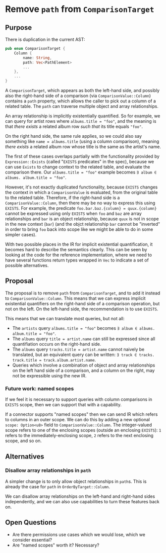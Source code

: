 # Remove `path` from `ComparisonTarget`

## Purpose

There is duplication in the current AST:

```rust
pub enum ComparisonTarget {
    Column {
        name: String,
        path: Vec<PathElement>
        ...
    },
    ...
}
```

A `ComparisonTarget`, which appears as both the left-hand side, and possibly also the right-hand side of a comparison (via `ComparisonValue::Column`) contains a `path` property, which allows the caller to pick out a column of a related table. The `path` can traverse multiple object and array relationships.

An array relationship is implicitly existentially quantified. So for example, we can query for artist rows where `albums.title = "foo"`, and the meaning is that _there exists_ a related album row _such that_ its title equals `"foo"`.

On the right hand side, the same rule applies, so we could also say something like `name = albums.title` (using a column comparison), meaning _there exists_ a related album row whose title is the same as the artist's name.

The first of these cases overlaps partially with the functionality provided by `Expression::Exists` (called "`EXISTS` predicates" in the spec), because we can use `Exists` to  change context to the related table, and evaluate the comparison there. Our `albums.title = "foo"` example becomes `∃ album ∈ albums. album.title = "foo"`.

However, it's not exactly duplicated functionality, because `EXISTS` changes the context in which a `ComparisonValue` is evaluated, from the original table to the related table. Therefore, if the right-hand side is a `ComparisonValue::Column`, then there may be no way to express this using `EXISTS`. For example, the predicate `foo.bar.baz.{column} = quux.{column}` cannot be expressed using only `EXISTS` when `foo` and `baz` are array relationships and `bar` is an object relationship, because `quux` is not in scope in the new context (`bar`) (and the objct relationship `bar` cannot be "inverted" in order to bring `foo` back into scope like we might be able to do in some simpler cases).

With two possible places in the IR for implicit existential quantification, it becomes hard to describe the semantics clearly. This can be seen by looking at the code for the reference implementation, where we need to have several functions return types wrapped in `Vec` to indicate a set of possible alternatives.

## Proposal

The proposal is to remove `path` from `ComparisonTarget`, and to add it instead to `ComparisonValue::Column`. This means that we can express implicit existential quantifiers on the right-hand side of a comparison operation, but not on the left. On the left-hand side, the recommendation is to use `EXISTS`.

This means that we can translate most queries, but not all:

- The `artists` query `albums.title = "foo"` becomes `∃ album ∈ albums. album.title = "foo"`.
- The `albums` query `title = artist.name` can still be expressed since all quantifiation occurs on the right-hand side.
- The `albums` query `tracks.title = artist.name` cannot naively be translated, but an equivalent query can be written: `∃ track ∈ tracks. track.title = track.album.artist.name`.
- Queries which involve a combination of object and array relationships on the left hand side of a comparison, and a column on the right, may not be expressible using the new IR.

### Future work: named scopes

If we feel it is necessary to support queries with column comparisons in `EXISTS` scope, then we can support that with a capability.

If a connector supports "named scopes" then we can send IR which refers to columns in an outer scope. We can do this by adding a new optional `scope: Option<u8>` field to `ComparisonValue::Column`. The integer-valued scope refers to one of the enclosing scopes (outside an enclosing `EXISTS`): `1` refers to the immediately-enclosing scope, `2` refers to the next enclosing scope, and so on.

## Alternatives

### Disallow array relationships in `path`

A simpler change is to only allow object relationships in `path`s. This is already the case for `path` in `OrderByTarget::Column`.

We can disallow array relationships on the left-hand and right-hand sides independently, and we can also use capabilities to turn these features back on.

## Open Questions

- Are there permissions use cases which we would lose, which we consider essential?
- Are "named scopes" worth it? Necessary?